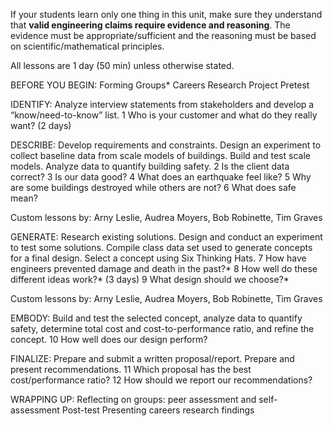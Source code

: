 If your students learn only one thing in this unit, make sure they understand that **valid engineering claims require evidence and reasoning**. The evidence must be appropriate/sufficient and the reasoning must be based on scientific/mathematical principles.

All lessons are 1 day (50 min) unless otherwise stated.

BEFORE YOU BEGIN:
Forming Groups*
Careers Research Project
Pretest

IDENTIFY: Analyze interview statements from stakeholders and develop a “know/need-to-know” list.
1	Who is your customer and what do they really want? (2 days)



DESCRIBE: Develop requirements and constraints. Design an experiment to collect baseline data from scale models of buildings. Build and test scale models. Analyze data to quantify building safety.
2	Is the client data correct?
3	Is our data good?
4	What does an earthquake feel like?
5	Why are some buildings destroyed while others are not?
6	What does safe mean?

Custom lessons by: Arny Leslie, Audrea Moyers, Bob Robinette, Tim Graves



GENERATE: Research existing solutions. Design and conduct an experiment to test some solutions. Compile class data set used to generate concepts for a final design. Select a concept using Six Thinking Hats.
7	How have engineers prevented damage and death in the past?*
8	How well do these different ideas work?* (3 days)
9	What design should we choose?*

Custom lessons by: Arny Leslie, Audrea Moyers, Bob Robinette, Tim Graves



EMBODY: Build and test the selected concept, analyze data to quantify safety, determine total cost and cost-to-performance ratio, and refine the concept.
10	How well does our design perform?



FINALIZE: Prepare and submit a written proposal/report. Prepare and present recommendations.
11	Which proposal has the best cost/performance ratio?
12	How should we report our recommendations?


WRAPPING UP:
Reflecting on groups: peer assessment and self-assessment
Post-test
Presenting careers research findings
